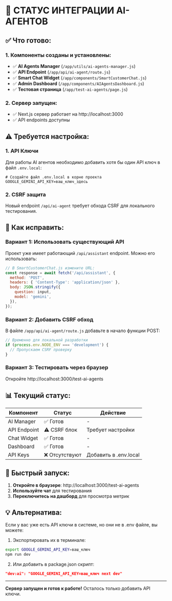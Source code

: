 # 🚀 СТАТУС ИНТЕГРАЦИИ AI-АГЕНТОВ

## ✅ Что готово:

### 1. Компоненты созданы и установлены:

- ✅ **AI Agents Manager** (`/app/utils/ai-agents-manager.js`)
- ✅ **API Endpoint** (`/app/api/ai-agent/route.js`)
- ✅ **Smart Chat Widget** (`/app/components/SmartCustomerChat.js`)
- ✅ **Admin Dashboard** (`/app/components/AIAgentsDashboard.js`)
- ✅ **Тестовая страница** (`/app/test-ai-agents/page.js`)

### 2. Сервер запущен:

- ✅ Next.js сервер работает на http://localhost:3000
- ✅ API endpoints доступны

## ⚠️ Требуется настройка:

### 1. API Ключи

Для работы AI агентов необходимо добавить хотя бы один API ключ в файл `.env.local`:

```env
# Создайте файл .env.local в корне проекта
GOOGLE_GEMINI_API_KEY=ваш_ключ_здесь
```

### 2. CSRF защита

Новый endpoint `/api/ai-agent` требует обхода CSRF для локального тестирования.

## 🔧 Как исправить:

### Вариант 1: Использовать существующий API

Проект уже имеет работающий `/api/assistant` endpoint. Можно его использовать:

```javascript
// В SmartCustomerChat.js измените URL:
const response = await fetch('/api/assistant', {
  method: 'POST',
  headers: { 'Content-Type': 'application/json' },
  body: JSON.stringify({
    question: input,
    model: 'gemini',
  }),
});
```

### Вариант 2: Добавить CSRF обход

В файле `/app/api/ai-agent/route.js` добавьте в начало функции POST:

```javascript
// Временно для локальной разработки
if (process.env.NODE_ENV === 'development') {
  // Пропускаем CSRF проверку
}
```

### Вариант 3: Тестировать через браузер

Откройте http://localhost:3000/test-ai-agents

## 📊 Текущий статус:

| Компонент    | Статус         | Действие              |
| ------------ | -------------- | --------------------- |
| AI Manager   | ✅ Готов       | -                     |
| API Endpoint | ⚠️ CSRF блок   | Требует настройки     |
| Chat Widget  | ✅ Готов       | -                     |
| Dashboard    | ✅ Готов       | -                     |
| API Keys     | ❌ Отсутствуют | Добавить в .env.local |

## 🎯 Быстрый запуск:

1. **Откройте в браузере**: http://localhost:3000/test-ai-agents
2. **Используйте чат** для тестирования
3. **Переключитесь на дашборд** для просмотра метрик

## 💡 Альтернатива:

Если у вас уже есть API ключи в системе, но они не в .env файле, вы можете:

1. Экспортировать их в терминале:

```bash
export GOOGLE_GEMINI_API_KEY=ваш_ключ
npm run dev
```

2. Или добавить в package.json скрипт:

```json
"dev:ai": "GOOGLE_GEMINI_API_KEY=ваш_ключ next dev"
```

---

**Сервер запущен и готов к работе!** Осталось только добавить API ключи.
